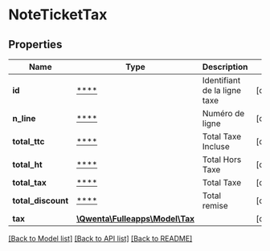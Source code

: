 # NoteTicketTax

## Properties
Name | Type | Description | Notes
------------ | ------------- | ------------- | -------------
**id** | [****](.md) | Identifiant de la ligne taxe | [optional] 
**n_line** | [****](.md) | Numéro de ligne | [optional] 
**total_ttc** | [****](.md) | Total Taxe Incluse | [optional] 
**total_ht** | [****](.md) | Total Hors Taxe | [optional] 
**total_tax** | [****](.md) | Total Taxe | [optional] 
**total_discount** | [****](.md) | Total remise | [optional] 
**tax** | [**\Qwenta\Fulleapps\Model\Tax**](Tax.md) |  | [optional] 

[[Back to Model list]](../../README.md#documentation-for-models) [[Back to API list]](../../README.md#documentation-for-api-endpoints) [[Back to README]](../../README.md)

